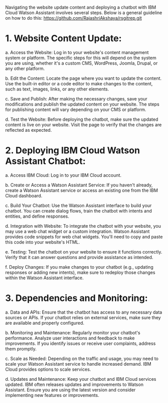 
Navigating the website update content and deploying a chatbot with IBM Cloud Watson Assistant involves several steps. Below is a general guideline on how to do this:
https://github.com/RajashriAkshaya/rsgitrep.git

# 1. Website Content Update:
   
   a. Access the Website: Log in to your website's content management system or platform. The specific steps for this will depend on the system you are using, whether it's a custom CMS, WordPress, Joomla, Drupal, or any other platform.

   b. Edit the Content: Locate the page where you want to update the content. Use the built-in editor or a code editor to make changes to the content, such as text, images, links, or any other elements.

   c. Save and Publish: After making the necessary changes, save your modifications and publish the updated content on your website. The steps for publishing content will vary depending on your CMS or platform.

   d. Test the Website: Before deploying the chatbot, make sure the updated content is live on your website. Visit the page to verify that the changes are reflected as expected.

# 2. Deploying IBM Cloud Watson Assistant Chatbot:

   a. Access IBM Cloud: Log in to your IBM Cloud account.

   b. Create or Access a Watson Assistant Service: If you haven't already, create a Watson Assistant service or access an existing one from the IBM Cloud dashboard.

   c. Build Your Chatbot: Use the Watson Assistant interface to build your chatbot. You can create dialog flows, train the chatbot with intents and entities, and define responses.

   d. Integration with Website: To integrate the chatbot with your website, you may use a web chat widget or a custom integration. Watson Assistant provides code snippets for web chat widgets. You'll need to copy and paste this code into your website's HTML.

   e. Testing: Test the chatbot on your website to ensure it functions correctly. Verify that it can answer questions and provide assistance as intended.

   f. Deploy Changes: If you make changes to your chatbot (e.g., updating responses or adding new intents), make sure to redeploy those changes within the Watson Assistant interface.

# 3. Dependencies and Monitoring:

   a. Data and APIs: Ensure that the chatbot has access to any necessary data sources or APIs. If your chatbot relies on external services, make sure they are available and properly configured.

   b. Monitoring and Maintenance: Regularly monitor your chatbot's performance. Analyze user interactions and feedback to make improvements. If you identify issues or receive user complaints, address them promptly.

   c. Scale as Needed: Depending on the traffic and usage, you may need to scale your Watson Assistant service to handle increased demand. IBM Cloud provides options to scale services.

   d. Updates and Maintenance: Keep your chatbot and IBM Cloud services updated. IBM often releases updates and improvements to Watson Assistant. Ensure you are using the latest version and consider implementing new features or improvements.
